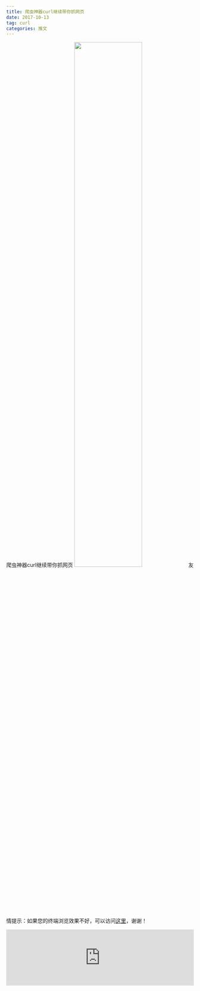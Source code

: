 ```yaml
---
title: 爬虫神器curl继续带你抓网页
date: 2017-10-13
tag: curl
categories: 推文
---
```

爬虫神器curl继续带你抓网页
<img src="http://mmbiz.qpic.cn/mmbiz_jpg/ACviaWTBFxhb3Xuxo21ayHlRtBExwXBiaTG5Wgp9MlvmhZicy5icbxh8dWG5JwchMBBibCj70NcrfDO0alWfu6eRjUA/0?wx_fmt.jpeg" style="width: 60%; height: auto;"/><!--more-->
友情提示：如果您的终端浏览效果不好，可以访问[这里](https://stata-club.github.io/stata_article/2017-10-13.html)，谢谢！
<iframe src="https://stata-club.github.io/stata_article/2017-10-13.html" id="iframepage" frameborder="0" scrolling="no" marginheight="0" marginwidth="0" width="100%" onLoad="iFrameHeight()"></iframe>
<script type="text/javascript" language="javascript">
function iFrameHeight() {
var ifm= document.getElementById("iframepage");
var subWeb = document.frames ? document.frames["iframepage"].document : ifm.contentDocument;   
if(ifm != null && subWeb != null) {
 ifm.height = subWeb.body.scrollHeight;
} 
} 
</script> 